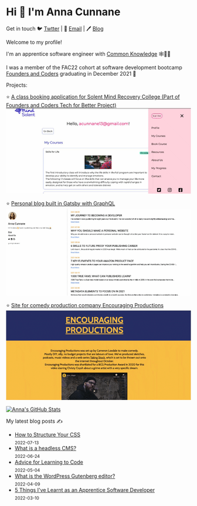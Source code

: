# Hi 👋 I'm Anna Cunnane

Get in touch 🐦 [Twtter](https://twitter.com/AnnaThereseCu) |
📧 <a href="mailto:acunnane13@email.com"> Email</a> |
🖊️ [Blog](https://www.annacunnane.co.uk/)

Welcome to my profile!

I'm an apprentice software engineer with [Common Knowledge](https://commonknowledge.coop/) 🕸️👩‍💻

I was a member of the FAC22 cohort at software development bootcamp [Founders and Coders](https://www.foundersandcoders.com/) graduating in December 2021 
💫


Projects:

⭐ [A class booking application for Solent Mind Recovery College (Part of Founders and Coders Tech for Better Project)](https://github.com/Moggach/solent-mind)
![ ](SolentMind.gif)

⭐ [Personal blog built in Gatsby with GraphQL](https://github.com/Moggach/my-blog-site)
![ ](Blogsite.gif)

⭐ [Site for comedy production company Encouraging Productions](https://github.com/Moggach/encouraging-productions)
![ ](EncouragingProductions.gif)


[![Anna's GitHub Stats](https://github-readme-stats.vercel.app/api?username=Moggach&hide=stars)]()

My latest blog posts ✍️
- [How to Structure Your CSS](https://www.annacunnane.co.uk/blog/How%20to%20structure%20CSS) <br/> <sub>2022-07-13</sub>
- [What is a headless CMS?](https://www.annacunnane.co.uk/blog/What%20is%20a%20headless%20CMS) <br/> <sub>2022-06-24</sub>
- [Advice for Learning to Code](https://www.annacunnane.co.uk/blog/Advice%20for%20learning%20how%20to%20code) <br/> <sub>2022-05-04</sub>
- [What is the WordPress Gutenberg editor?](https://www.annacunnane.co.uk/blog/What%20is%20the%20WordPress%20Gutenberg%20editor) <br/> <sub>2022-04-09</sub>
- [5 Things I've Learnt as an Apprentice Software Developer](https://www.annacunnane.co.uk/blog/5%20Things%20I've%20Learnt%20as%20an%20Apprentice%20Software%20Developer) <br/> <sub>2022-03-10</sub>

